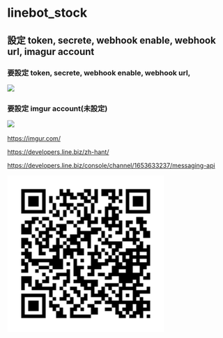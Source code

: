 # linebot_stock



## 設定 token, secrete, webhook enable, webhook url, imagur account


### 要設定 token, secrete, webhook enable, webhook url,
![](https://i.imgur.com/FXr8DED.png)
### 要設定 imgur account(未設定)
![](https://i.imgur.com/XnwkGDY.png)

https://imgur.com/

https://developers.line.biz/zh-hant/

https://developers.line.biz/console/channel/1653633237/messaging-api

![](./815geyre.png)
